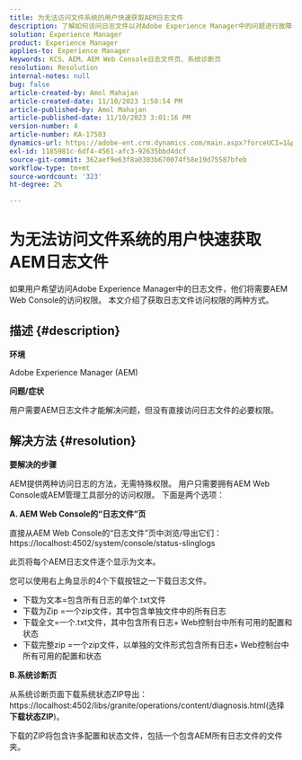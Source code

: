 ```yaml
---
title: 为无法访问文件系统的用户快速获取AEM日志文件
description: 了解如何访问日志文件以对Adobe Experience Manager中的问题进行故障诊断。 您需要对AEM Web控制台的访问权限。
solution: Experience Manager
product: Experience Manager
applies-to: Experience Manager
keywords: KCS、AEM、AEM Web Console日志文件页、系统诊断页
resolution: Resolution
internal-notes: null
bug: false
article-created-by: Amol Mahajan
article-created-date: 11/10/2023 1:58:54 PM
article-published-by: Amol Mahajan
article-published-date: 11/10/2023 3:01:16 PM
version-number: 4
article-number: KA-17503
dynamics-url: https://adobe-ent.crm.dynamics.com/main.aspx?forceUCI=1&pagetype=entityrecord&etn=knowledgearticle&id=3ef38345-d17f-ee11-8179-6045bd006704
exl-id: 1185981c-6df4-4561-afc3-92635bbd4dcf
source-git-commit: 362aef9e63f8a0303b670074f58e19d75587bfeb
workflow-type: tm+mt
source-wordcount: '323'
ht-degree: 2%

---
```


# 为无法访问文件系统的用户快速获取AEM日志文件


如果用户希望访问Adobe Experience Manager中的日志文件，他们将需要AEM Web Console的访问权限。 本文介绍了获取日志文件访问权限的两种方式。

## 描述 {#description}


<b>环境</b>

Adobe Experience Manager (AEM)

<b>问题/症状</b>

用户需要AEM日志文件才能解决问题，但没有直接访问日志文件的必要权限。


## 解决方法 {#resolution}


<b>要解决的步骤</b>

AEM提供两种访问日志的方法，无需特殊权限。 用户只需要拥有AEM Web Console或AEM管理工具部分的访问权限。 下面是两个选项：

<b>A. AEM Web Console的“日志文件”页</b>

直接从AEM Web Console的“日志文件”页中浏览/导出它们： https://localhost:4502/system/console/status-slinglogs

此页将每个AEM日志文件逐个显示为文本。

您可以使用右上角显示的4个下载按钮之一下载日志文件。

- 下载为文本=包含所有日志的单个.txt文件
- 下载为Zip =一个zip文件，其中包含单独文件中的所有日志
- 下载全文=一个.txt文件，其中包含所有日志+ Web控制台中所有可用的配置和状态
- 下载完整zip =一个zip文件，以单独的文件形式包含所有日志+ Web控制台中所有可用的配置和状态


<b>B.系统诊断页</b>

从系统诊断页面下载系统状态ZIP导出：https://localhost:4502/libs/granite/operations/content/diagnosis.html(选择 <b>下载状态ZIP</b>)。

下载的ZIP将包含许多配置和状态文件，包括一个包含AEM所有日志文件的文件夹。
